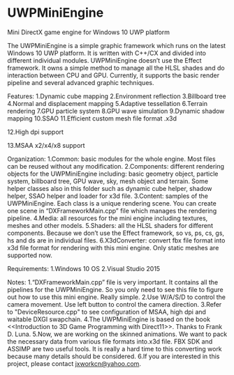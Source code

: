 # UWPMiniEngine
Mini DirectX game engine for Windows 10 UWP platform


The UWPMiniEngine is a simple graphic framework which runs on the latest Windows 10 UWP platform. It is written with C++/CX and divided into different individual modules. UWPMiniEngine doesn’t use the Effect framework. It owns a simple method to manage all the HLSL shades and do interaction between CPU and GPU. Currently, it supports the basic render pipeline and several advanced graphic techniques. 


Features:
1.Dynamic cube mapping
2.Environment reflection
3.Billboard tree
4.Normal and displacement mapping
5.Adaptive tessellation
6.Terrain rendering
7.GPU particle system
8.GPU wave simulation
9.Dynamic shadow mapping
10.SSAO
11.Efficient custom mesh file format .x3d

12.High dpi support

13.MSAA x2/x4/x8 support 


Organization:
1.Common: basic modules for the whole engine. Most files can be reused without any modification. 
2.Components: different rendering objects for the UWPMiniEngine including: basic geometry object, particle system, billboard 	tree, GPU wave, sky, mesh object and terrain. Some helper classes also in this folder such as dynamic cube 		helper, shadow helper, SSAO helper and loader for x3d file.
3.Content: samples of the UWPMiniEngine. Each class is a unique rendering scene. You can create one scene in 			“DXFrameworkMain.cpp” file which manages the rendering pipeline. 
4.Media: all resources for the mini engine including textures, meshes and other models.
5.Shaders: all the HLSL shaders for different components. Because we don’t use the Effect framework, so vs, ps, cs, gs, 	hs and ds are in individual files.
6.X3dConverter: convert fbx file format into x3d file format for rendering with this mini engine. Only static meshes are 	supported now.

Requirements:
1.Windows 10 OS
2.Visual Studio 2015

Notes:
1.“DXFrameworkMain.cpp” file is very important. It contains all the pipelines for the UWPMiniEngine. So you only need to see this file to figure out how to use this mini engine. Really simple.
2.Use W/A/S/D to control the camera movement. Use left button to control the camera direction.
3.Refer to "DeviceResource.cpp" to see configuration of MSAA, high dpi and waitable DXGI swapchain.
4.The UWPMiniEngine is based on the book <<Introduction to 3D Game Programming with Direct11>>. Thanks to Frank D. Luna.
5.Now, we are working on the skinned animations. We want to pack the necessary data from various file formats into.x3d file. FBX SDK and ASSIMP are two useful tools. It is really a hard time to this converting work because many details should be considered. 
6.If you are interested in this project, please contact jxworkcn@yahoo.com.
